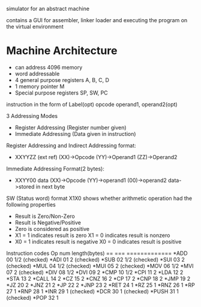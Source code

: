simulator for an abstract machine

contains a GUI for assembler, linker loader and executing the program
on the virtual environment

Machine Architecture
====================

+ can address 4096 memory
+ word addressable
+ 4 general purpose registers A, B, C, D
+ 1 memory pointer M
+ Special purpose registers SP, SW, PC

instruction in the form of
Label(opt) opcode operand1, operand2(opt)

3 Addressing Modes
+ Register Addressing (Register number given)
+ Immediate Addressing (Data given in instruction)

Register Addressing and Indirect Addressing format:
+ XXYYZZ (ext ref)
 (XX)->Opcode
 (YY)->Operand1
 (ZZ)->Operand2

Immediate Addressing Format(2 bytes): 
+ XXYY00 data
  (XX)->Opcode
  (YY)->operand1
  (00)->operand2
  data->stored in next byte
  
SW (Status word) format X1X0
shows whether arithmetic operation had the following properties
+ Result is Zero/Non-Zero
+ Result is Negative/Positive
+ Zero is considered as positive
+ X1 = 1 indicates result is zero X1 = 0 indicates result is nonzero
+ X0 = 1 indicates result is negative X0 = 0 indicates result is positive

Instruction codes
 Op    num length(bytes)
 ==    === =============
*ADD   00  1/2 (checked)
*ADI   01  2   (checked)
*SUB   02  1/2 (checked)
*SUI   03  2   (checked)
*MUL   04  1/2 (checked)
*MUI   05  2   (checked)
*MOV   06  1/2 
*MVI   07  2   (checked)
*DIV   08  1/2
*DVI   09  2
*CMP   10  1/2
*CPI   11  2
*LDA   12  2
*STA   13  2
*CALL  14  2
*CZ    15  2
*CNZ   16  2
*CP    17  2
*CNP   18  2
*JMP   19  2
*JZ    20  2
*JNZ   21  2
*JP    22  2
*JNP   23  2
*RET   24  1
*RZ    25  1
*RNZ   26  1
*RP    27  1
*RNP   28  1
*INR   29  1   (checked)
*DCR   30  1   (checked) 
*PUSH  31  1   (checked)
*POP   32  1


